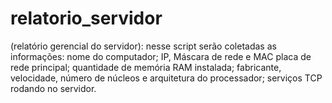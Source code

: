 # relatorio_servidor
 (relatório gerencial do servidor): nesse script serão coletadas as informações: nome do computador; IP, Máscara de rede e MAC placa de rede principal; quantidade de memória RAM instalada; fabricante, velocidade, número de núcleos e arquitetura do processador; serviços TCP rodando no servidor.
